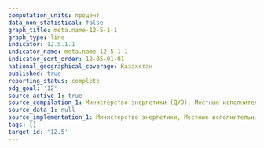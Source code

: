 ```yaml
---
computation_units: процент
data_non_statistical: false
graph_title: meta.name-12-5-1-1
graph_type: line
indicator: 12.5.1.1
indicator_name: meta.name-12-5-1-1
indicator_sort_order: 12-05-01-01
national_geographical_coverage: Казахстан
published: true
reporting_status: complete
sdg_goal: '12'
source_active_1: true
source_compilation_1: Министерство энергетики (ДУО), Местные исполнительные органы
source_data_1: null
source_implementation_1: Министерство энергетики, Местные исполнительные органы
tags: []
target_id: '12.5'
---
```

